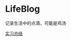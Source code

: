 # LifeBlog
记录生活中的点滴，可能是鸡汤

[实习总结](https://github.com/litonghui/LifeBlog/wiki/%E5%AE%9E%E4%B9%A0%E6%80%BB%E7%BB%93)
